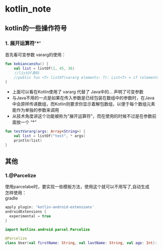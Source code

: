 kotlin_note
===
kotlin的一些操作符号
---
### 1. 展开运算符'*'   
首先看可变参数 vararg的使用：
```kotlin
fun kebiancanshu() {
    val list = listOf(1, 45, 36)
　　 //listOf源码
    //public fun <T> listOf(vararg elements: T): List<T> = if (elements.size > 0) elements.asList() else emptyList()
}
```
* 上面可以看在Kotlin使用了 vararg 代替了 Java中的... 声明了可变参数
* 与Java不用的一点是如果在传入参数是已经包装在数组中的参数时，在Java中会原样传递数组，而Kotlin则要求你显示着解包数组，以便于每个数组元素能作为单独的参数来调用
* 从技术角度讲这个功能被称为"展开运算符"，而在使用的时候不过是在参数前面放一个 “*”
```kotlin
fun testVararg(args: Array<String>) {
    val list = listOf("test", * args)
    println(list)
}
```
其他
-----
### 1.@Parcelize  
使用parcelabe时，要实现一些模板方法，使用这个就可以不用写了,自动生成  
怎样使用：  
gradle
```gradle
apply plugin: 'kotlin-android-extensions'  
androidExtensions {
  experimental = true
}
```
```kotlin
import kotlinx.android.parcel.Parcelize

@Parcelize
class User(val firstName: String, val lastName: String, val age: Int): Parcelable
```
